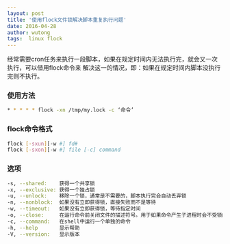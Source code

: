 ```yaml
---
layout: post
title: '使用flock文件锁解决脚本重复执行问题'
date: 2016-04-28
author: wutong
tags:  linux flock
---
```


经常需要cron任务来执行一段脚本，如果在规定时间内无法执行完，就会又一次执行，可以借用flock命令来
解决这一的情况，即：如果在规定时间内脚本没执行完则不执行。


### 使用方法

```bash
* * * * * flock -xn /tmp/my.lock -c ‘命令’
```

### flock命令格式

```bash
flock [-sxun][-w #] fd#
flock [-sxon][-w #] file [-c] command
```

### 选项

```bash
-s, --shared:    获得一个共享锁
-x, --exclusive: 获得一个独占锁
-u, --unlock:    移除一个锁，通常是不需要的，脚本执行完会自动丢弃锁
-n, --nonblock:  如果没有立即获得锁，直接失败而不是等待
-w, --timeout:   如果没有立即获得锁，等待指定时间
-o, --close:     在运行命令前关闭文件的描述符号。用于如果命令产生子进程时会不受锁的管控
-c, --command:   在shell中运行一个单独的命令
-h, --help       显示帮助
-V, --version:   显示版本
```